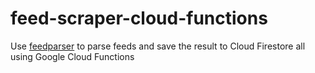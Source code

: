 # feed-scraper-cloud-functions 

Use [feedparser](https://github.com/kurtmckee/feedparser) 
to parse feeds and save the result to Cloud Firestore all
using Google Cloud Functions

